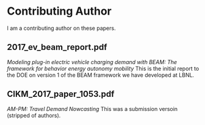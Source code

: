 # Contributing Author
I am a contributing author on these papers.

## 2017_ev_beam_report.pdf
*Modeling plug-in electric vehicle charging demand with BEAM: The framework for behavior energy autonomy mobility*
This is the initial report to the DOE on version 1 of the BEAM framework we have developed at LBNL.

## CIKM_2017_paper_1053.pdf
*AM-PM: Travel Demand Nowcasting*
This was a submission versoin (stripped of authors). 